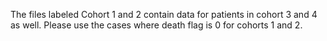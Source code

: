 The files labeled Cohort 1 and 2 contain data for patients in cohort 3 and 4 as well. Please use the cases where death flag is 0 for cohorts 1 and 2.
